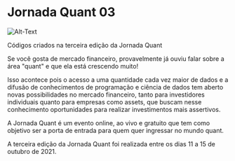# Jornada Quant 03

![Alt-Text](https://static.wixstatic.com/media/1aff8b_fd2648e97ba0463b96d2ea30703dff24~mv2.png/v1/crop/x_0,y_234,w_1033,h_578/fill/w_354,h_198,al_c,q_85,usm_2.00_1.00_0.00/output-onlinepngtools%20(2).webp)



Códigos criados na terceira edição da Jornada Quant

Se você gosta de mercado financeiro, provavelmente já ouviu falar sobre a área "quant" e que ela está crescendo muito!

Isso acontece pois o acesso a uma quantidade cada vez maior de dados e a difusão de conhecimentos de programação e ciência de dados tem aberto novas possibilidades no mercado financeiro, tanto para investidores individuais quanto para empresas como assets, que buscam nesse conhecimento oportunidades para realizar investimentos mais assertivos.

A Jornada Quant é um evento online, ao vivo e gratuito que tem como objetivo ser a porta de entrada para quem quer ingressar no mundo quant.

A terceira edição da Jornada Quant foi realizada entre os dias 11 a 15 de outubro de 2021.

